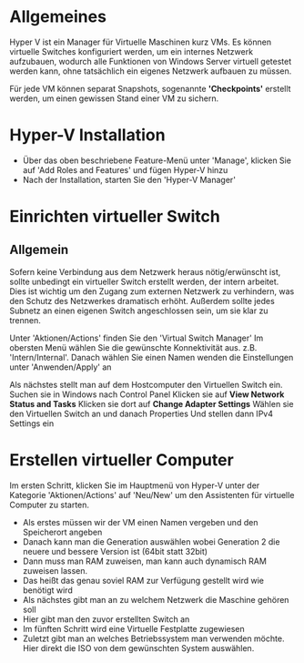 # Allgemeines

Hyper V ist ein Manager für Virtuelle Maschinen kurz VMs. Es können virtuelle Switches konfiguriert werden, um ein internes Netzwerk aufzubauen, wodurch alle Funktionen von Windows Server virtuell getestet werden kann, ohne tatsächlich ein eigenes Netzwerk aufbauen zu müssen.

Für jede VM können separat Snapshots, sogenannte **'Checkpoints'** erstellt werden, um einen gewissen Stand einer VM zu sichern.
# Hyper-V Installation

- Über das oben beschriebene Feature-Menü unter 'Manage', klicken Sie auf 'Add Roles and Features' und fügen Hyper-V hinzu
- Nach der Installation, starten Sie den 'Hyper-V Manager'

# Einrichten virtueller Switch

## Allgemein

Sofern keine Verbindung aus dem Netzwerk heraus nötig/erwünscht ist, sollte unbedingt ein virtueller Switch erstellt werden, der intern arbeitet. Dies ist wichtig um den Zugang zum externen Netzwerk zu verhindern, was den Schutz des Netzwerkes dramatisch erhöht.
Außerdem sollte jedes Subnetz an einen eigenen Switch angeschlossen sein, um sie klar zu trennen.

Unter 'Aktionen/Actions' finden Sie den 'Virtual Switch Manager'
Im obersten Menü wählen Sie die gewünschte Konnektivität aus. z.B. 'Intern/Internal'.
Danach wählen Sie einen Namen wenden die Einstellungen unter 'Anwenden/Apply' an

Als nächstes stellt man auf dem Hostcomputer den Virtuellen Switch ein. 
Suchen sie in Windows nach Control Panel
Klicken sie auf **View Network Status and Tasks**
Klicken sie dort auf **Change Adapter Settings**
Wählen sie den Virtuellen Switch an und danach Properties
Und stellen dann IPv4 Settings ein

# Erstellen virtueller Computer

Im ersten Schritt, klicken Sie im Hauptmenü von Hyper-V unter der Kategorie 'Aktionen/Actions' auf 'Neu/New' um den Assistenten für virtuelle Computer zu starten.

- Als erstes müssen wir der VM einen Namen vergeben und den Speicherort angeben
- Danach kann man die Generation auswählen wobei Generation 2 die neuere und bessere Version ist (64bit statt 32bit)
- Dann muss man RAM zuweisen, man kann auch dynamisch RAM zuweisen lassen.
- Das heißt das genau soviel RAM zur Verfügung gestellt wird wie benötigt wird
- Als nächstes gibt man an zu welchem Netzwerk die Maschine gehören soll
- Hier gibt man den zuvor erstellten Switch an
- Im fünften Schritt wird eine Virtuelle Festplatte zugewiesen
- Zuletzt gibt man an welches Betriebssystem man verwenden möchte. Hier direkt die ISO von dem gewünschten System auswählen.